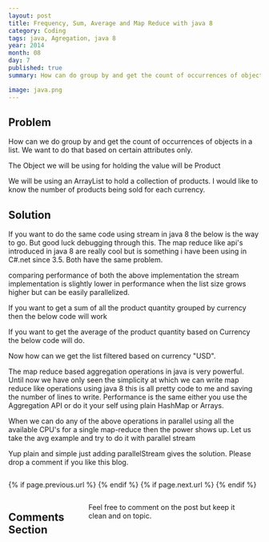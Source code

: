 ```yaml
---
layout: post
title: Frequency, Sum, Average and Map Reduce with java 8
category: Coding
tags: java, Agregation, java 8
year: 2014
month: 08
day: 7
published: true
summary: How can do group by and get the count of occurrences of objects in a list. We want to do that based on certain attributes only. 

image: java.png
---
```

Problem
---
How can we do group by and get the count of occurrences of objects in a list. We want to do that based on certain attributes only.

The Object we will be using for holding the value will be Product

<script src="https://gist.github.com/vallur/666480f53ee40dfa1745.js"></script>

We will be using an ArrayList to hold a collection of products. I would like to know the number of products being sold for each currency. 

Solution
---
<script src="https://gist.github.com/vallur/30fa4bb238d42014a7b3.js"></script>

If you want to do the same code using stream in java 8 the below is the way to go. But good luck debugging through this. The map reduce like api's introduced in java 8 are really cool but is something i have been using in C#.net since 3.5. Both have the same problem.

<script src="https://gist.github.com/vallur/1493f88b5c8caf2c27cb.js"></script>

comparing performance of both the above implementation the stream implementation is slightly lower in performance when the list size grows higher but can be easily parallelized. 

If you want to get a sum of all the product quantity grouped by currency then the below code will work

<script src="https://gist.github.com/vallur/d38b56f4ea6c78645ee9.js"></script>

If you want to get the average of the product quantity based on Currency the below code will do.

<script src="https://gist.github.com/vallur/aa048084971f637d646f.js"></script>

Now how can we get the list filtered based on currency "USD".

<script src="https://gist.github.com/vallur/9ce7ee9e9bca9b492723.js"></script>

The map reduce based aggregation operations in java is very powerful. Until now we have only seen the simplicity at which we can write map reduce like operations using java 8 this is all pretty code to me and saving the number of lines to write. Performance is the same either you use the Aggregation API or do it your self using plain HashMap or Arrays. 

When we can do any of the above operations in parallel using all the available CPU's for a single map-reduce then the power shows up. Let us take the avg example and try to do it with parallel stream

<script src="https://gist.github.com/vallur/f5d1d5aa0c4fcad2bb9f.js"></script>

Yup plain and simple just adding parallelStream gives the solution. Please drop a comment if you like this blog.

<div class="row">	
	<div class="span9 column">
			<p class="pull-right">{% if page.previous.url %} <a href="{{page.previous.url}}" title="Previous Post: {{page.previous.title}}"><i class="icon-chevron-left"></i></a> 	{% endif %}   {% if page.next.url %} 	<a href="{{page.next.url}}" title="Next Post: {{page.next.title}}"><i class="icon-chevron-right"></i></a> 	{% endif %} </p>  
	</div>
</div>

<div class="row">	
    <div class="span9 columns">    
		<h2>Comments Section</h2>
	    <p>Feel free to comment on the post but keep it clean and on topic.</p>	
		<div id="fb-root"></div>
<script>(function(d, s, id) {
  var js, fjs = d.getElementsByTagName(s)[0];
  if (d.getElementById(id)) return;
  js = d.createElement(s); js.id = id;
  js.src = "//connect.facebook.net/en_US/sdk.js#xfbml=1&version=v2.0";
  fjs.parentNode.insertBefore(js, fjs);
}(document, 'script', 'facebook-jssdk'));</script>
<div class="fb-comments" data-href="http://vallur.github.io{{ page.url }}" data-numposts="5" data-width="700" data-colorscheme="light"></div>
</div>

<!-- Twitter -->
<script>!function(d,s,id){var js,fjs=d.getElementsByTagName(s)[0];if(!d.getElementById(id)){js=d.createElement(s);js.id=id;js.src="//platform.twitter.com/widgets.js";fjs.parentNode.insertBefore(js,fjs);}}(document,"script","twitter-wjs");</script>

<!-- Google + -->
<script type="text/javascript">
  (function() {
    var po = document.createElement('script'); po.type = 'text/javascript'; po.async = true;
    po.src = 'https://apis.google.com/js/plusone.js';
    var s = document.getElementsByTagName('script')[0]; s.parentNode.insertBefore(po, s);
  })();
</script>
